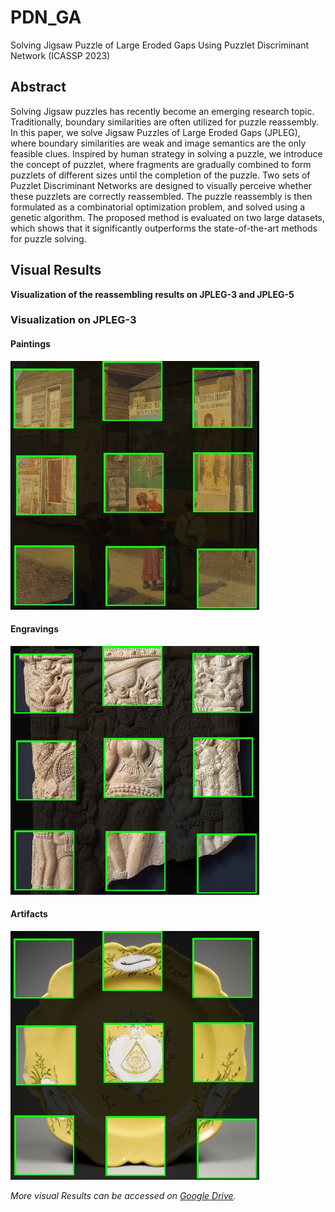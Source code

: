 # PDN_GA
Solving Jigsaw Puzzle of Large Eroded Gaps Using Puzzlet Discriminant Network (ICASSP 2023)

## Abstract
Solving Jigsaw puzzles has recently become an emerging research topic. Traditionally, boundary similarities are often utilized for puzzle reassembly. In this paper, we solve Jigsaw Puzzles of Large Eroded Gaps (JPLEG), where boundary similarities are weak and image semantics are the only feasible clues. Inspired by human strategy in solving a puzzle, we introduce the concept of puzzlet, where fragments are gradually combined to form puzzlets of different sizes until the completion of the puzzle. Two sets of Puzzlet Discriminant Networks are designed to visually perceive whether these puzzlets are correctly reassembled. The puzzle reassembly is then formulated as a combinatorial optimization problem, and solved using a genetic algorithm. The proposed method is evaluated on two large datasets, which shows that it significantly outperforms the state-of-the-art methods for puzzle solving.

## Visual Results

**Visualization of the reassembling results on JPLEG-3 and JPLEG-5**
### Visualization on JPLEG-3
#### Paintings
![Visualization on JPLEG-3](./sample_img/13131.jpg)
#### Engravings
![Visualization on JPLEG-3](./sample_img/38518.jpg)
#### Artifacts
![Visualization on JPLEG-3](./sample_img/200778.jpg)


*More visual Results can be accessed on [Google Drive](https://drive.google.com/drive/folders/1iX5HE9Ym28UWxS6iOaO8dToX8_zcR5LN?usp=sharing).*
